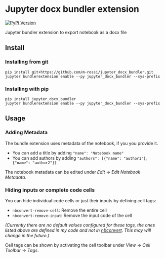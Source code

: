 # Jupyter docx bundler extension

[![PyPi Version](https://img.shields.io/pypi/v/jupyter_docx_bundler.svg)](https://pypi.python.org/pypi/jupyter_docx_bundler)

Jupyter bundler extension to export notebook as a docx file

## Install

### Installing from git

```
pip install git+https://github.com/m-rossi/jupyter_docx_bundler.git
jupyter bundlerextension enable --py jupyter_docx_bundler --sys-prefix
```

### Installing with pip

```
pip install jupyter_docx_bundler
jupyter bundlerextension enable --py jupyter_docx_bundler --sys-prefix
```

## Usage

### Adding Metadata

The bundle extension uses metadata of the notebook, if you you provide it.

* You can add a title by adding `"name": "Notebook name"`
* You can add authors by adding `"authors": [{"name": "author1"}, {"name": "author2"}]`

The notebook metadata can be edited under _Edit_ -> _Edit Notebook Metadata_.

### Hiding inputs or complete code cells

You can hide individual code cells or just their inputs by defining cell tags:

* `nbconvert-remove-cell`: Remove the entire cell
* `nbconvert-remove-input`: Remove the input code of the cell

_(Currently there are no default values configured for these tags, the ones listed above are defined in my code and not in [nbconvert](https://github.com/jupyter/nbconvert). This may will change in the future.)_

Cell tags can be shown by activating the cell toolbar under _View_ -> _Cell Toolbar_ -> _Tags_.
